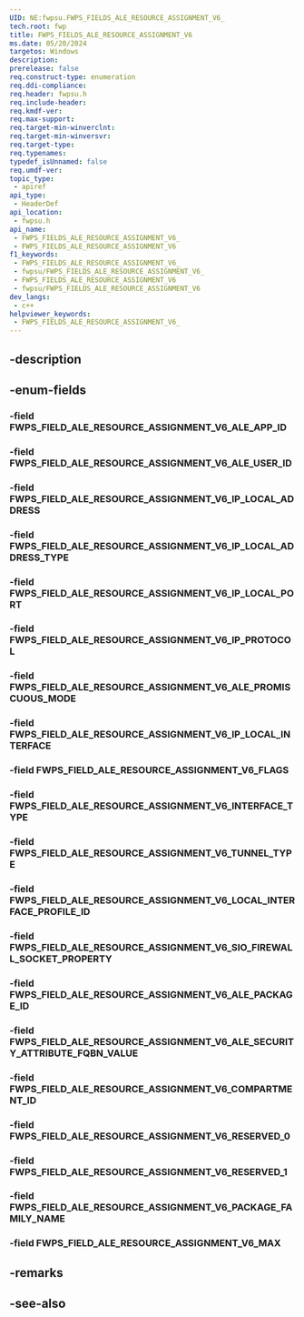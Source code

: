 ```yaml
---
UID: NE:fwpsu.FWPS_FIELDS_ALE_RESOURCE_ASSIGNMENT_V6_
tech.root: fwp
title: FWPS_FIELDS_ALE_RESOURCE_ASSIGNMENT_V6
ms.date: 05/20/2024
targetos: Windows
description: 
prerelease: false
req.construct-type: enumeration
req.ddi-compliance: 
req.header: fwpsu.h
req.include-header: 
req.kmdf-ver: 
req.max-support: 
req.target-min-winverclnt: 
req.target-min-winversvr: 
req.target-type: 
req.typenames: 
typedef_isUnnamed: false
req.umdf-ver: 
topic_type:
 - apiref
api_type:
 - HeaderDef
api_location:
 - fwpsu.h
api_name:
 - FWPS_FIELDS_ALE_RESOURCE_ASSIGNMENT_V6_
 - FWPS_FIELDS_ALE_RESOURCE_ASSIGNMENT_V6
f1_keywords:
 - FWPS_FIELDS_ALE_RESOURCE_ASSIGNMENT_V6_
 - fwpsu/FWPS_FIELDS_ALE_RESOURCE_ASSIGNMENT_V6_
 - FWPS_FIELDS_ALE_RESOURCE_ASSIGNMENT_V6
 - fwpsu/FWPS_FIELDS_ALE_RESOURCE_ASSIGNMENT_V6
dev_langs:
 - c++
helpviewer_keywords:
 - FWPS_FIELDS_ALE_RESOURCE_ASSIGNMENT_V6_
---
```


## -description

## -enum-fields

### -field FWPS_FIELD_ALE_RESOURCE_ASSIGNMENT_V6_ALE_APP_ID

### -field FWPS_FIELD_ALE_RESOURCE_ASSIGNMENT_V6_ALE_USER_ID

### -field FWPS_FIELD_ALE_RESOURCE_ASSIGNMENT_V6_IP_LOCAL_ADDRESS

### -field FWPS_FIELD_ALE_RESOURCE_ASSIGNMENT_V6_IP_LOCAL_ADDRESS_TYPE

### -field FWPS_FIELD_ALE_RESOURCE_ASSIGNMENT_V6_IP_LOCAL_PORT

### -field FWPS_FIELD_ALE_RESOURCE_ASSIGNMENT_V6_IP_PROTOCOL

### -field FWPS_FIELD_ALE_RESOURCE_ASSIGNMENT_V6_ALE_PROMISCUOUS_MODE

### -field FWPS_FIELD_ALE_RESOURCE_ASSIGNMENT_V6_IP_LOCAL_INTERFACE

### -field FWPS_FIELD_ALE_RESOURCE_ASSIGNMENT_V6_FLAGS

### -field FWPS_FIELD_ALE_RESOURCE_ASSIGNMENT_V6_INTERFACE_TYPE

### -field FWPS_FIELD_ALE_RESOURCE_ASSIGNMENT_V6_TUNNEL_TYPE

### -field FWPS_FIELD_ALE_RESOURCE_ASSIGNMENT_V6_LOCAL_INTERFACE_PROFILE_ID

### -field FWPS_FIELD_ALE_RESOURCE_ASSIGNMENT_V6_SIO_FIREWALL_SOCKET_PROPERTY

### -field FWPS_FIELD_ALE_RESOURCE_ASSIGNMENT_V6_ALE_PACKAGE_ID

### -field FWPS_FIELD_ALE_RESOURCE_ASSIGNMENT_V6_ALE_SECURITY_ATTRIBUTE_FQBN_VALUE

### -field FWPS_FIELD_ALE_RESOURCE_ASSIGNMENT_V6_COMPARTMENT_ID

### -field FWPS_FIELD_ALE_RESOURCE_ASSIGNMENT_V6_RESERVED_0

### -field FWPS_FIELD_ALE_RESOURCE_ASSIGNMENT_V6_RESERVED_1

### -field FWPS_FIELD_ALE_RESOURCE_ASSIGNMENT_V6_PACKAGE_FAMILY_NAME

### -field FWPS_FIELD_ALE_RESOURCE_ASSIGNMENT_V6_MAX

## -remarks

## -see-also


